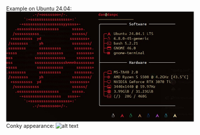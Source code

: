 Example on Ubuntu 24.04:
![alt text](https://github.com/doubledandev/TheCoolestNeofetchRiceEver/blob/main/screen.jpg)  
Conky appearance:
![alt text](https://github.com/doubledandev/TheCoolestRiceEver/blob/main/conky.jpg)
